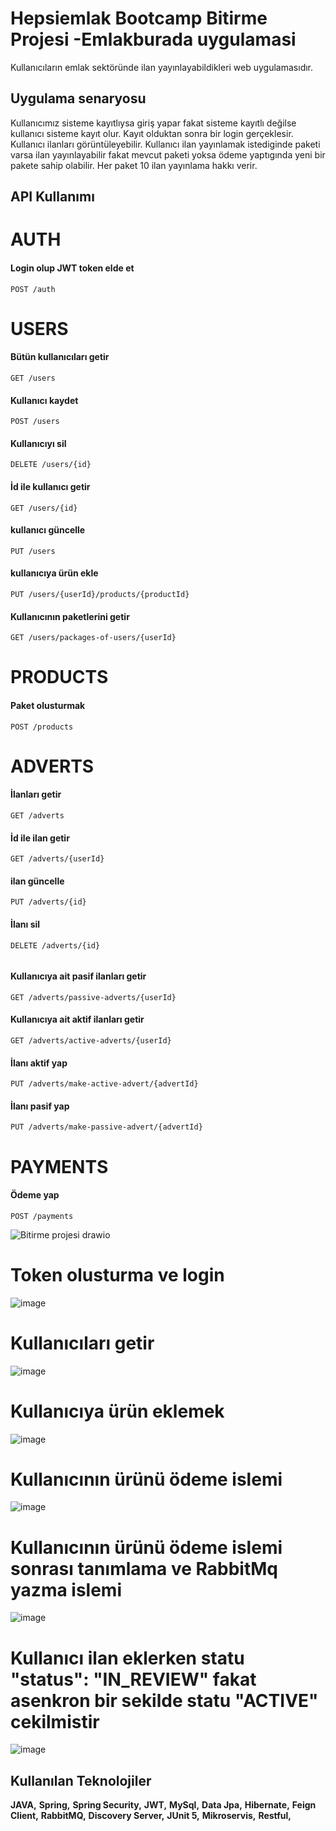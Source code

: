 
# Hepsiemlak Bootcamp Bitirme Projesi -Emlakburada uygulamasi

Kullanıcıların emlak sektöründe ilan yayınlayabildikleri web uygulamasıdır.

## Uygulama senaryosu

Kullanıcımız sisteme kayıtlıysa giriş yapar fakat sisteme kayıtlı değilse kullanıcı 
sisteme kayıt olur. Kayıt olduktan sonra bir login gerçeklesir. Kullanıcı ilanları 
görüntüleyebilir. Kullanıcı ilan yayınlamak istediginde paketi varsa ilan yayınlayabilir
fakat mevcut paketi yoksa ödeme yaptıgında yeni bir pakete sahip olabilir. Her paket 10
ilan yayınlama hakkı verir.


  
## API Kullanımı

# AUTH
#### Login olup JWT token elde et

```http
POST /auth 
```

# USERS
#### Bütün kullanıcıları getir
```http
GET /users 
```
#### Kullanıcı kaydet
```http
POST /users 
```

#### Kullanıcıyı sil
```http
DELETE /users/{id} 
```

#### İd ile kullanıcı getir
```http
GET /users/{id}
```

#### kullanıcı güncelle
```http
PUT /users 
```
#### kullanıcıya ürün ekle
```http
PUT /users/{userId}/products/{productId}
```
#### Kullanıcının paketlerini getir
```http
GET /users/packages-of-users/{userId}
```
# PRODUCTS 
#### Paket olusturmak
```http
POST /products 
```
# ADVERTS 
#### İlanları getir
```http
GET /adverts
```

#### İd ile ilan getir
```http
GET /adverts/{userId}
```

#### ilan güncelle
```http
PUT /adverts/{id}
```
#### İlanı sil
```http
DELETE /adverts/{id}
  
```
#### Kullanıcıya ait pasif ilanları getir
```http
GET /adverts/passive-adverts/{userId}
```

#### Kullanıcıya ait aktif ilanları getir
```http
GET /adverts/active-adverts/{userId}
```

#### İlanı aktif yap 
```http
PUT /adverts/make-active-advert/{advertId}
```
#### İlanı pasif yap 
```http
PUT /adverts/make-passive-advert/{advertId}
```
# PAYMENTS 
#### Ödeme yap
```http
POST /payments
```

![Bitirme projesi drawio](https://user-images.githubusercontent.com/50759451/159806134-2ba400be-6108-4392-8e7c-f9051e3584be.png)
# Token olusturma ve login 
![image](https://user-images.githubusercontent.com/50759451/159813091-9082b19e-d436-4e20-8564-182ef44a80a7.png)
# Kullanıcıları getir
![image](https://user-images.githubusercontent.com/50759451/159813292-66b21c9d-730b-4c90-8319-b61bfbe9c343.png)
# Kullanıcıya ürün eklemek
![image](https://user-images.githubusercontent.com/50759451/159813399-4469e834-5301-403a-8a2b-fc35fe2efcde.png)
# Kullanıcının ürünü ödeme islemi 
![image](https://user-images.githubusercontent.com/50759451/159813774-a485c817-2aa2-4b56-847d-484d06ae0329.png)
# Kullanıcının ürünü ödeme islemi sonrası tanımlama ve  RabbitMq yazma islemi
![image](https://user-images.githubusercontent.com/50759451/159814011-4896745f-6856-462f-a852-7b990ed46c7c.png)
# Kullanıcı ilan eklerken statu "status": "IN_REVIEW" fakat asenkron bir sekilde statu "ACTIVE" cekilmistir
![image](https://user-images.githubusercontent.com/50759451/159817469-045cd937-2a58-4ae6-a2d7-b787ed228f29.png)





## Kullanılan Teknolojiler

**JAVA,** **Spring,** **Spring Security,** **JWT,** **MySql,** **Data Jpa,** **Hibernate,**
**Feign Client,** **RabbitMQ,** **Discovery Server,** **JUnit 5,** **Mikroservis,** **Restful,** 




  
